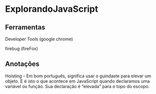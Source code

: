 # ExplorandoJavaScript

## Ferramentas 

Developer Tools (google chrome)

firebug (fireFox)


## Anotações

Hoisting - Em bom português, significa usar o guindaste para elevar um objeto. E é isto o que acontece em JavaScript quando declaramos uma variável ou função. Sua declaração é “elevada” para o topo do escopo.

